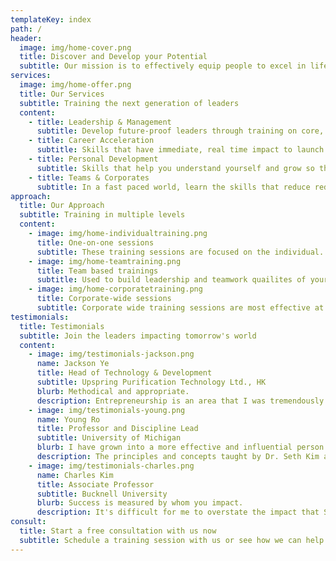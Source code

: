 ```yaml
---
templateKey: index
path: /
header:
  image: img/home-cover.png
  title: Discover and Develop your Potential
  subtitle: Our mission is to effectively equip people to excel in life and expand their influence
services:
  image: img/home-offer.png
  title: Our Services
  subtitle: Training the next generation of leaders
  content:
    - title: Leadership & Management
      subtitle: Develop future-proof leaders through training on core, timeless leadership skills
    - title: Career Acceleration
      subtitle: Skills that have immediate, real time impact to launch your career to the next level
    - title: Personal Development
      subtitle: Skills that help you understand yourself and grow so that you can then lead others
    - title: Teams & Corporates
      subtitle: In a fast paced world, learn the skills that reduce redundancy in teams and maximize impact
approach:
  title: Our Approach
  subtitle: Training in multiple levels
  content:
    - image: img/home-individualtraining.png
      title: One-on-one sessions
      subtitle: These training sessions are focused on the individual. It is more effective for training soft skills.
    - image: img/home-teamtraining.png
      title: Team based trainings
      subtitle: Used to build leadership and teamwork quailites of your members to work better as a team.
    - image: img/home-corporatetraining.png
      title: Corporate-wide sessions
      subtitle: Corporate wide training sessions are most effective at instilling and setting corporate culture.
testimonials:
  title: Testimonials
  subtitle: Join the leaders impacting tomorrow's world
  content:
    - image: img/testimonials-jackson.png
      name: Jackson Ye
      title: Head of Technology & Development
      subtitle: Upspring Purification Technology Ltd., HK
      blurb: Methodical and appropriate.
      description: Entrepreneurship is an area that I was tremendously influenced by. Previously, the fear of failure was always something that held me back from pursuing my dreams. From the training I receivedout making them feeling discouraged. Ultimately, it is his oratory prowess, professional yet with a personal touch, perfected into a sublime concoction, which proves so effective in leading many others, like myself, to achieve our high, I learned to overcome that fear by placing my self-worth on something greater than achievements, circumstances or people. Doing so has liberated me to explore new opportunities and endeavors that I never believe was possible.
    - image: img/testimonials-young.png
      name: Young Ro
      title: Professor and Discipline Lead
      subtitle: University of Michigan
      blurb: I have grown into a more effective and influential person as a result.
      description: The principles and concepts taught by Dr. Seth Kim at Globalplex are enriching and transforming. Over the years, I have applied many of them to different spheres of my life - character development, professional occupation, leadership skills, family life, lay ministry, relationships, education - and I have grown into a more effective and influential person as a result.
    - image: img/testimonials-charles.png
      name: Charles Kim
      title: Associate Professor
      subtitle: Bucknell University
      blurb: Success is measured by whom you impact.
      description: It's difficult for me to overstate the impact that Seth Kim has on my life both professionally and personally. Through my formative years in graduate school, Seth was a mentor, teacher, and friend and through his investment in my life, I grew to be a leader. I believe one of the greatest attributes of a leader is that success is measured by whom you impact. As a professor, sometimes this impact is obscured because our greatest legacy is our students and their imprint on the world. That my role is to serve my students so that they would surpass me almost seems counterintuitive, yet I find that it motivates me to faithfulness and diligence.
consult:
  title: Start a free consultation with us now
  subtitle: Schedule a training session with us or see how we can help you and your team reach your full potential.
---
```

